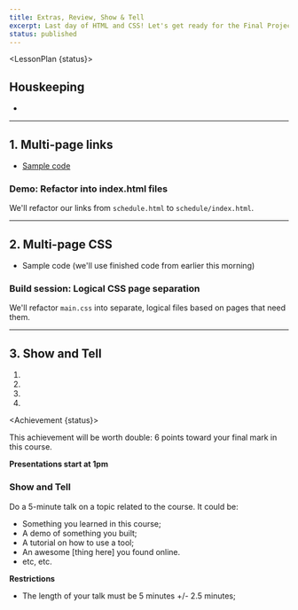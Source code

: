 ```yaml
---
title: Extras, Review, Show & Tell
excerpt: Last day of HTML and CSS! Let's get ready for the Final Project.
status: published
---
```

<script>
	import Homework from "$lib/components/Homework.svelte";
	import LessonPlan from "$lib/components/LessonPlan.svelte";
	import LabTime from "$lib/components/LabTime.svelte";
	import Achievement from "$lib/components/Achievement.svelte";
</script>

<LessonPlan {status}>

## Houskeeping
- 

---

## 1. Multi-page links
- [Sample code](https://github.com/sait-wbdv/dailies-w23/tree/main/2023-02-03-multi-pages/01-simple-three-page)

### Demo: Refactor into index.html files
We'll refactor our links from `schedule.html` to `schedule/index.html`.

---

## 2. Multi-page CSS
- Sample code (we'll use finished code from earlier this morning)

### Build session: Logical CSS page separation
We'll refactor `main.css` into separate, logical files based on pages that need them.

---

## 3. Show and Tell
1. 
2. 
3. 
4. 

</LessonPlan>


<Achievement {status}>

This achievement will be worth double: 6 points toward your final mark in this course.

**Presentations start at 1pm**

### Show and Tell
Do a 5-minute talk on a topic related to the course. It could be:
- Something you learned in this course;
- A demo of something you built;
- A tutorial on how to use a tool;
- An awesome [thing here] you found online.
- etc, etc.

**Restrictions**
- The length of your talk must be 5 minutes +/- 2.5 minutes;

</Achievement>